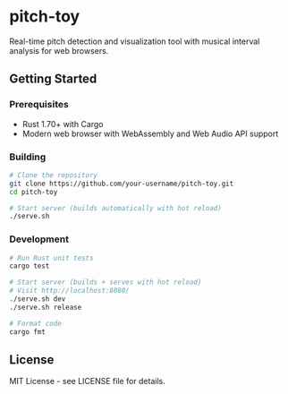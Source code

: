 # pitch-toy

Real-time pitch detection and visualization tool with musical interval analysis for web browsers.

## Getting Started

### Prerequisites

- Rust 1.70+ with Cargo
- Modern web browser with WebAssembly and Web Audio API support

### Building

```bash
# Clone the repository
git clone https://github.com/your-username/pitch-toy.git
cd pitch-toy

# Start server (builds automatically with hot reload)
./serve.sh
```

### Development

```bash
# Run Rust unit tests
cargo test

# Start server (builds + serves with hot reload)
# Visit http://localhost:8080/
./serve.sh dev
./serve.sh release

# Format code
cargo fmt
```

## License

MIT License - see LICENSE file for details. 
